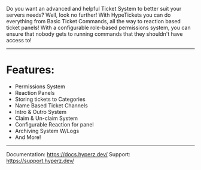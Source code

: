 Do you want an advanced and helpful Ticket System to better suit your servers needs? Well, look no further! With HypeTickets you can do everything from Basic Ticket Commands, all the way to reaction based ticket panels! With a configurable role-based permissions system, you can ensure that nobody gets to running commands that they shouldn't have access to!

---

# Features:

- Permissions System
- Reaction Panels
- Storing tickets to Categories
- Name Based Ticket Channels
- Intro & Outro System
- Claim & Un-claim System
- Configurable Reaction for panel
- Archiving System W/Logs
- And More!

---

Documentation: https://docs.hyperz.dev/
Support: https://support.hyperz.dev/
